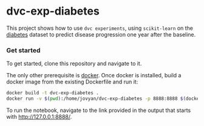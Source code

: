 # dvc-exp-diabetes

This project shows how to use `dvc experiments`, using `scikit-learn` on the
[diabetes](https://sklearn.org/datasets/index.html#diabetes-dataset) dataset to
predict disease progression one year after the baseline.

### Get started

To get started, clone this repository and navigate to it.

The only other prerequisite is [docker](https://www.docker.com/). Once docker is installed, build a
docker image from the existing Dockerfile and run it:

```bash
docker build -t dvc-exp-diabetes .
docker run -v $(pwd):/home/jovyan/dvc-exp-diabetes -p 8888:8888 $(docker images -q dvc-exp-diabetes)
```

To run the notebook, navigate to the link provided in the output that starts with http://127.0.0.1:8888/.
